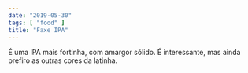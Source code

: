 ```yaml
---
date: "2019-05-30"
tags: [ "food" ]
title: "Faxe IPA"
---
```

É uma IPA mais fortinha, com amargor sólido. É interessante, mas ainda prefiro as outras cores da latinha.
